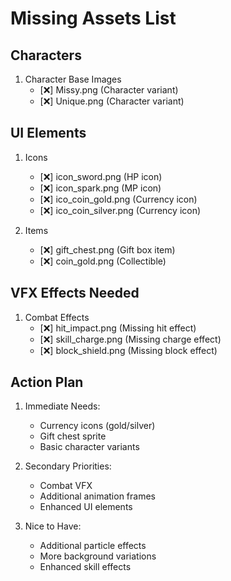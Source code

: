 # Missing Assets List

## Characters

1. Character Base Images
   - [❌] Missy.png (Character variant)
   - [❌] Unique.png (Character variant)

## UI Elements

1. Icons

   - [❌] icon_sword.png (HP icon)
   - [❌] icon_spark.png (MP icon)
   - [❌] ico_coin_gold.png (Currency icon)
   - [❌] ico_coin_silver.png (Currency icon)

2. Items
   - [❌] gift_chest.png (Gift box item)
   - [❌] coin_gold.png (Collectible)

## VFX Effects Needed

1. Combat Effects
   - [❌] hit_impact.png (Missing hit effect)
   - [❌] skill_charge.png (Missing charge effect)
   - [❌] block_shield.png (Missing block effect)

## Action Plan

1. Immediate Needs:

   - Currency icons (gold/silver)
   - Gift chest sprite
   - Basic character variants

2. Secondary Priorities:

   - Combat VFX
   - Additional animation frames
   - Enhanced UI elements

3. Nice to Have:
   - Additional particle effects
   - More background variations
   - Enhanced skill effects
